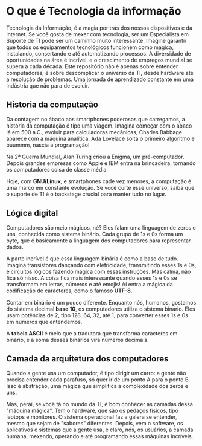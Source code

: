 # O que é Tecnologia da informação

Tecnologia da Informação, é a magia por trás dos nossos dispositivos e da internet. Se você gosta de mexer com tecnologia, ser um Especialista em Suporte de TI pode ser um caminho muito interessante. Imagine garantir que todos os equipamentos tecnológicos funcionem como mágica, instalando, consertando e até automatizando processos. A diversidade de oportunidades na área é incrível, e o crescimento de empregos mundial se supera a cada década. Este repositório não é apenas sobre entender computadores; é sobre descomplicar o universo da TI, desde hardware até a resolução de problemas. Uma jornada de aprendizado constante em uma indústria que não para de evoluir.

## Historia da computação

Da contagem no ábaco aos smartphones poderosos que carregamos, a história da computação é tipo uma viagem. Imagina começar com o ábaco lá em 500 a.C., evoluir para calculadoras mecânicas, Charles Babbage aparece com a máquina analítica. Ada Lovelace solta o primeiro algoritmo e buummm, nascia a programação!

Na 2ª Guerra Mundial, Alan Turing criou a Enigma, um pré-computador. Depois grandes empresas como Apple e IBM entra na brincadeira, tornando os computadores coisa de classe média.

Hoje, com **GNU/Linux**, e smartphones cade vez menores, a computação é uma marco em constante evolução. Se você curte esse universo, saiba que o suporte de TI é o backstage crucial para manter tudo no lugar.

## Lógica digital

Computadores são meio mágicos, né? Eles falam uma linguagem de zeros e uns, conhecida como sistema binário. Cada grupo de 1s e 0s forma um byte, que é basicamente a linguagem dos computadores para representar dados.

A parte incrível é que essa linguagem binária é como a base de tudo. Imagina transistores dançando com eletricidade, transmitindo esses 1s e 0s, e circuitos lógicos fazendo mágica com essas instruções. Mas calma, não fica só nisso. A coisa fica mais interessante quando esses 1s e 0s se transformam em letras, números e até emojis! Aí entra a mágica da codificação de caracteres, como o famoso **UTF-8.**

Contar em binário é um pouco diferente. Enquanto nós, humanos, gostamos do sistema decimal **base 10**, os computadores utiliza o sistema binário. Eles usam potências de 2, tipo 128, 64, 32, até 1, para converter esses 1s e 0s em números que entendemos.

A **tabela ASCII** é meio que a tradutora que transforma caracteres em binário, e a soma desses binários vira números decimais.

## Camada da arquitetura dos computadores

Quando a gente usa um computador, é tipo dirigir um carro: a gente não precisa entender cada parafuso, só quer ir de um ponto A para o ponto B. Isso é abstração, uma mágica que simplifica a complexidade dos zeros e uns.

Mas, peraí, se você tá no mundo da TI, é bom conhecer as camadas dessa "máquina mágica". Tem o hardware, que são os pedaços físicos, tipo laptops e monitores. O sistema operacional faz a galera se entender, mesmo que sejam de "sabores" diferentes. Depois, vem o software, os aplicativos e sistemas que a gente usa, e claro, nós, os usuários, a camada humana, mexendo, operando e até programando essas máquinas incríveis.
